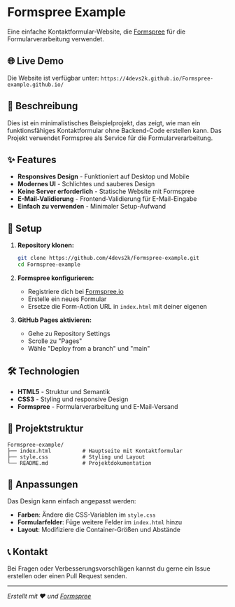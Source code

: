 # Formspree Example

Eine einfache Kontaktformular-Website, die [Formspree](https://formspree.io) für die Formularverarbeitung verwendet.

## 🌐 Live Demo

Die Website ist verfügbar unter: `https://4devs2k.github.io/Formspree-example.github.io/`

## 📝 Beschreibung

Dies ist ein minimalistisches Beispielprojekt, das zeigt, wie man ein funktionsfähiges Kontaktformular ohne Backend-Code erstellen kann. Das Projekt verwendet Formspree als Service für die Formularverarbeitung.

## ✨ Features

- **Responsives Design** - Funktioniert auf Desktop und Mobile
- **Modernes UI** - Schlichtes und sauberes Design
- **Keine Server erforderlich** - Statische Website mit Formspree
- **E-Mail-Validierung** - Frontend-Validierung für E-Mail-Eingabe
- **Einfach zu verwenden** - Minimaler Setup-Aufwand

## 🚀 Setup

1. **Repository klonen:**

   ```bash
   git clone https://github.com/4devs2k/Formspree-example.git
   cd Formspree-example
   ```

2. **Formspree konfigurieren:**

   - Registriere dich bei [Formspree.io](https://formspree.io)
   - Erstelle ein neues Formular
   - Ersetze die Form-Action URL in `index.html` mit deiner eigenen

3. **GitHub Pages aktivieren:**
   - Gehe zu Repository Settings
   - Scrolle zu "Pages"
   - Wähle "Deploy from a branch" und "main"

## 🛠️ Technologien

- **HTML5** - Struktur und Semantik
- **CSS3** - Styling und responsive Design
- **Formspree** - Formularverarbeitung und E-Mail-Versand

## 📁 Projektstruktur

```
Formspree-example/
├── index.html          # Hauptseite mit Kontaktformular
├── style.css           # Styling und Layout
└── README.md           # Projektdokumentation
```

## 🎨 Anpassungen

Das Design kann einfach angepasst werden:

- **Farben**: Ändere die CSS-Variablen im `style.css`
- **Formularfelder**: Füge weitere Felder im `index.html` hinzu
- **Layout**: Modifiziere die Container-Größen und Abstände

## 📞 Kontakt

Bei Fragen oder Verbesserungsvorschlägen kannst du gerne ein Issue erstellen oder einen Pull Request senden.

---

_Erstellt mit ❤️ und [Formspree](https://formspree.io)_
